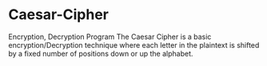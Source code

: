 # Caesar-Cipher
Encryption, Decryption Program
The Caesar Cipher is a basic encryption/Decryption technique where each letter in the plaintext is shifted by a fixed number of positions down or up the alphabet.
